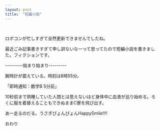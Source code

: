 ```yaml
---
layout: post
title:  "短編小説"
---
```

<br>

ロボコンが忙しすぎて全然更新できませんでしたね。

最近ごみ記事書きすぎて申し訳ないなーって思ってたので短編小説を書きました。フィクションです。

---------始まり始まり---------

腕時計が震えている。時刻は8時55分。

「即時通知：数学B 5分前」

10秒前まで熟睡していた人間とは思えないほど身体中に血液が巡り始める。ろくに服を着替えることもできぬままC寮を飛び出す。

あー走るのだる。うさぎぴょんぴょんHappySmile!!!!

おわり
